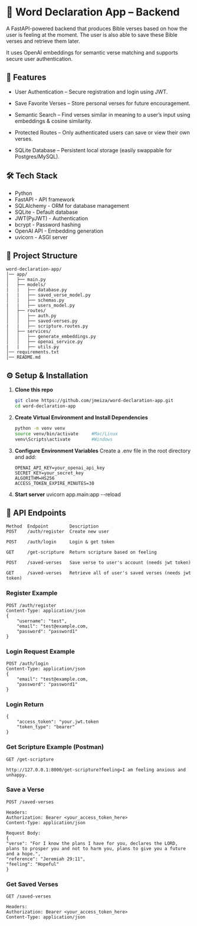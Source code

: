 # 📖 Word Declaration App – Backend

A FastAPI-powered backend that produces Bible verses based on how the user is feeling at the moment. The user is also able to save these Bible verses and retrieve them later.

It uses OpenAI embeddings for semantic verse matching and supports secure user authentication.

## 🚀 Features
- User Authentication – Secure registration and login using JWT.

- Save Favorite Verses – Store personal verses for future encouragement.

- Semantic Search – Find verses similar in meaning to a user’s input using embeddings & cosine similarity.

- Protected Routes – Only authenticated users can save or view their own verses.

- SQLite Database – Persistent local storage (easily swappable for Postgres/MySQL).

## 🛠️ Tech Stack
- Python
- FastAPI - API framework
- SQLAlchemy - ORM for database management
- SQLite - Default database
- JWT(PyJWT) - Authentication
- bcrypt - Password hashing
- OpenAI API - Embedding generation
- uvicorn - ASGI server

## 📁 Project Structure
```
word-declaration-app/
│── app/
│   ├── main.py              
│   ├── models/
|   |   ├── database.py
|   |   ├── saved_verse_model.py            
│   |   ├── schemas.py
|   |   ├── users_model.py           
│   ├── routes/
│   │   ├── auth.py        
│   │   ├── saved-verses.py   
|   |   ├── scripture.routes.py      
│   ├── services/
│   │   ├── generate_embeddings.py
│   │   ├── openai_service.py
|   |   ├── utils.py 
│── requirements.txt                        
│── README.md
```

## ⚙️ Setup & Installation

1. **Clone this repo**
   ```bash
   git clone https://github.com/jmeiza/word-declaration-app.git
   cd word-declaration-app
   ```

2. **Create Virtual Environment and Install Dependencies**
   ```bash
   python -m venv venv
   source venv/bin/activate     #Mac/Linux
   venv\Scripts\activate        #Windows
   ```

3. **Configure Environment Variables**
    Create a .env file in the root directory and add:
    ```env
    OPENAI_API_KEY=your_openai_api_key
    SECRET_KEY=your_secret_key
    ALGORITHM=HS256
    ACCESS_TOKEN_EXPIRE_MINUTES=30
    ```

4. **Start server**
   uvicorn app.main:app --reload


## 📡 API Endpoints
    Method	Endpoint	    Description
    POST	/auth/register	Create new user

    POST	/auth/login	    Login & get token

    GET     /get-scripture  Return scripture based on feeling

    POST    /saved-verses   Save verse to user's account (needs jwt token)

    GET     /saved-verses   Retrieve all of user's saved verses (needs jwt token)

### Register Example
    POST /auth/register
    Content-Type: application/json
    {
        "username": "test",
        "email": "test@example.com,
        "password": "password1"
    }
  
### Login Request Example 
    POST /auth/login
    Content-Type: application/json
    {
        "email": "test@example.com,
        "password": "password1"
    }
  
### Login Return
    {
        "access_token": "your.jwt.token
        "token_type": "bearer"
    }
   
### Get Scripture Example (Postman)
    GET /get-scripture

    http://127.0.0.1:8000/get-scripture?feeling=I am feeling anxious and unhappy.

### Save a Verse
    POST /saved-verses

    Headers:
    Authorization: Bearer <your_access_token_here>
    Content-Type: application/json

    Request Body:
    {
    "verse": "For I know the plans I have for you, declares the LORD, plans to prosper you and not to harm you, plans to give you a future and a hope.",
    "reference": "Jeremiah 29:11",
    "feeling": "Hopeful"
    }

### Get Saved Verses
    GET /saved-verses

    Headers:
    Authorization: Bearer <your_access_token_here>
    Content-Type: application/json

   